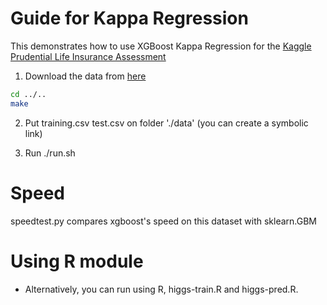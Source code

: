 Guide for Kappa Regression
=====

This demonstrates how to use XGBoost Kappa Regression for the [Kaggle Prudential Life Insurance Assessment](https://www.kaggle.com/c/prudential-life-insurance-assessment) 

1. Download the data from [here](https://www.kaggle.com/c/prudential-life-insurance-assessment/data)
```bash
cd ../..
make
```

2. Put training.csv test.csv on folder './data' (you can create a symbolic link)

3. Run ./run.sh

Speed
=====
speedtest.py compares xgboost's speed on this dataset with sklearn.GBM


Using R module
=====
* Alternatively, you can run using R, higgs-train.R and higgs-pred.R. 


